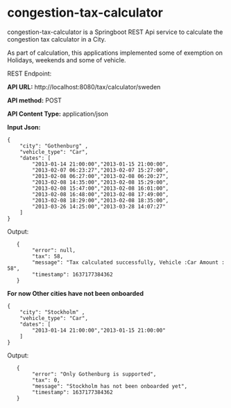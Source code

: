 # congestion-tax-calculator

congestion-tax-calculator is a Springboot REST Api service to calculate the congestion  tax calculator in a City.

As part of calculation, this applications implemented some of exemption on Holidays, weekends and some of vehicle.

REST Endpoint:

**API URL:** http://localhost:8080/tax/calculator/sweden

**API method:** POST

**API Content Type:** application/json

**Input Json:** 

    {
        "city": "Gothenburg" ,
        "vehicle_type": "Car",
        "dates": [
            "2013-01-14 21:00:00","2013-01-15 21:00:00",
            "2013-02-07 06:23:27","2013-02-07 15:27:00",
            "2013-02-08 06:27:00","2013-02-08 06:20:27",
            "2013-02-08 14:35:00","2013-02-08 15:29:00",
            "2013-02-08 15:47:00","2013-02-08 16:01:00",
            "2013-02-08 16:48:00","2013-02-08 17:49:00",
            "2013-02-08 18:29:00","2013-02-08 18:35:00",
            "2013-03-26 14:25:00","2013-03-28 14:07:27"
        ]
    }
   Output: 

       {
    		"error": null,
    		"tax": 58,
    		"message": "Tax calculated successfully, Vehicle :Car Amount : 58",
    		"timestamp": 1637177384362
       }

**For now Other cities have not been onboarded**

    {
        "city": "Stockholm" ,
        "vehicle_type": "Car",
        "dates": [
            "2013-01-14 21:00:00","2013-01-15 21:00:00"
        ]
    }
Output:

       {
    		"error": "Only Gothenburg is supported",
    		"tax": 0,
    		"message": "Stockholm has not been onboarded yet",
    		"timestamp": 1637177384362
       }
